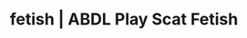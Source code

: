 ---
categories:
- POV Erotica
- Latex Fetish
- Alt Romance
- Nerdy Seduction
- Immersive Erotica
image: /assets/images/1747714218212.jpg
layout: post
schema:
  description: Premium adult content featuring ABDL Play, Scat Fetish. High-quality
    visuals with sensual themes.
  keywords:
  - Immersive Erotica
  - ABDL Play
  - Sensual Cosplay
  - Digital Dominance
  - Gender-Fluid
  - Erotic Audiobooks
  - Scat Fetish
  name: 1747714218212 | ABDL Play Scat Fetish
  type: VisualArtwork
seo:
  description: Featured content with exclusive ABDL Play, Scat Fetish. HD images available.
  keywords: ABDL Play, Scat Fetish
  og_image: /assets/images/1747714218212.jpg
  schema_type: VisualArtwork
tags:
- '#fetish'
- ABDL Play
- Scat Fetish
title: fetish | ABDL Play Scat Fetish
---